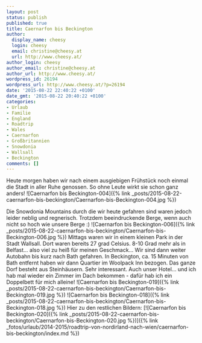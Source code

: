 ```yaml
---
layout: post
status: publish
published: true
title: Caernarfon bis Beckington
author:
  display_name: cheesy
  login: cheesy
  email: christine@cheesy.at
  url: http://www.cheesy.at/
author_login: cheesy
author_email: christine@cheesy.at
author_url: http://www.cheesy.at/
wordpress_id: 26194
wordpress_url: http://www.cheesy.at/?p=26194
date: '2015-08-22 22:40:22 +0100'
date_gmt: '2015-08-22 20:40:22 +0100'
categories:
- Urlaub
- Familie
- England
- Roadtrip
- Wales
- Caernarfon
- Großbritannien
- Snowdonia
- Wallsall
- Beckington
comments: []
---
```

Heute morgen haben wir nach einem ausgiebigen Frühstück noch einmal die Stadt in aller Ruhe genossen. So ohne Leute wirkt sie schon ganz anders!
![Caernarfon bis Beckington-004]({% link _posts/2015-08-22-caernarfon-bis-beckington/Caernarfon-bis-Beckington-004.jpg %})
<!--more-->
Die Snowdonia Mountains durch die wir heute gefahren sind waren jedoch leider neblig und regnerisch. Trotzdem beeindruckende Berge, wenn auch nicht so hoch wie unsere Berge :)
![Caernarfon bis Beckington-006]({% link _posts/2015-08-22-caernarfon-bis-beckington/Caernarfon-bis-Beckington-006.jpg %})
Mittags waren wir in einem kleinen Park in der Stadt Wallsall. Dort waren bereits 27 grad Celsius. 8-10 Grad mehr als in Belfast... also viel zu heiß für meinen Geschmack... Wir sind dann weiter Autobahn bis kurz nach Bath gefahren. In Beckington, ca. 15 Minuten von Bath entfernt haben wir dann Quartier im Woolpack Inn bezogen. Das ganze Dorf besteht aus Steinhäusern. Sehr interessant. Auch unser Hotel... und ich hab mal wieder ein Zimmer im Dach bekommen - dafür hab ich ein Doppelbett für mich alleine!
![Caernarfon bis Beckington-019]({% link _posts/2015-08-22-caernarfon-bis-beckington/Caernarfon-bis-Beckington-019.jpg %})
 ![Caernarfon bis Beckington-018]({% link _posts/2015-08-22-caernarfon-bis-beckington/Caernarfon-bis-Beckington-018.jpg %})
Hier zu den restlichen Bildern:
[![Caernarfon bis Beckington-020]({% link _posts/2015-08-22-caernarfon-bis-beckington/Caernarfon-bis-Beckington-020.jpg %})]({% link _fotos/urlaub/2014-2015/roadtrip-von-nordirland-nach-wien/caernarfon-bis-beckington/index.md %})
